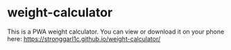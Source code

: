 # weight-calculator
This is a PWA weight calculator.
You can view or download it on your phone here: https://stronggarl1c.github.io/weight-calculator/
